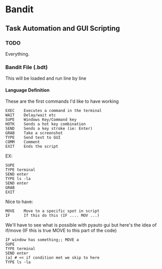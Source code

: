 # Bandit
## Task Automation and GUI Scripting


### TODO
Everything.

### Bandit File (.bdt)

This will be loaded and run line by line

#### Language Definition

These are the first commands I'd like to have working

```
EXEC    Executes a command in the terminal
WAIT    Delay/wait etc
SUPE    Windows Key/Command key
HOTK    Sends a hot key combination
SEND    Sends a key stroke (ie: Enter)
GRAB    Take a screenshot
TYPE    Send text to GUI
COMM    Comment
EXIT    Ends the script
```

EX:

```
SUPE
TYPE terminal
SEND enter
TYPE ls -la
SEND enter
GRAB
EXIT
```

Nice to have:
```
MOVE    Move to a specific spot in script
IF      If this do this (IF .... MOV ...)
```
We'll have to see what is possible with pyauto gui but here's the idea of if/move
(IF this is true MOVE to this part of the code)

```
IF window has something;; MOVE a
SUPE
TYPE terminal
SEND enter
[a] # << if condition met we skip to here
TYPE ls -la
```